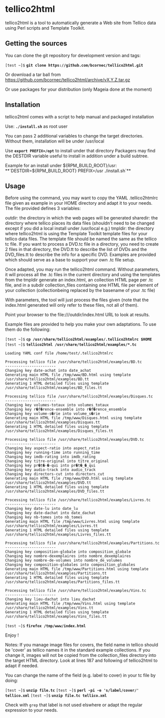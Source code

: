 # tellico2html
tellico2html is a tool to automatically generate a Web site from Tellico data using Perl scripts and Template Toolkit.

## Getting the sources

You can clone the git repository for development version and tags:

`[test ~]$` **`git clone https://github.com/bcornec/tellico2html.git`**

Or download a tar ball from https://github.com/bcornec/tellico2html/archive/vX.Y.Z.tar.gz

Or use packages for your distribution (only Mageia done at the moment)

## Installation

tellico2html comes with a script to help manual and packaged installation

Use: **`./install.sh`** as root user

You can pass 2 additional variables to change the target directories. Without them, installation will be under /usr/local

Use **`export PREFIX=/opt`** to install under that directory
Packagers may find the DESTDIR variable useful to install in addition under a build subtree.

Example for an install under ${RPM_BUILD_ROOT}/usr: **`DESTDIR=${RPM_BUILD_ROOT} PREFIX=/usr ./install.sh`**

## Usage

Before using the command, you may want to copy the YAML .tellico2htmlrc file given as example in your HOME directory and adapt it to your needs. The file provided defines 3 variables:

outdir: the directory in which the web pages will be generated
sharedir: the directory where tellico places its data files (shouldn't need to be changed except if you did a local install under /usr/local e.g.)
tmpldir: the directory where tellico2html is using the Template Toolkit template files for your tellico data files. The template file should be named the same as the tellico tc file. If you want to process a DVD.tc file in a directory, you need to create 2 files in that directory, the DVD.tt to describe the list of DVDs and the DVD_files.tt to describe the info for a specific DVD. Examples are provided which should serve as a base to support your own .tc file setup.

Once adapted, you may run the tellico2html command. Without parameters, it will process all the .tc files in the current directory and using the templates from the tmpldir generate an index.html, an collection HTML page per .tc file, and in a subdir collection_files containing one HTML file per element of your collection (collectionbeing replaced by the basename of your .tc file)

With parameters, the tool will just process the files given (note that the index.html generated will only refer to these files, not all of them).

Point your browser to the file:///outdir/index.html URL to look at results.

Example files are provided to help you make your own adaptations. To use them do the following:

`[test ~]$` **`cp /usr/share/tellico2html/examples/.tellico2htmlrc $HOME`**
`[test ~]$` **`tellico2html /usr/share/tellico2html/examples/*.tc`**
```
Loading YAML conf file /home/test/.tellico2htmlrc

Processing tellico file /usr/share/tellico2html/examples/BD.tc
-----------------------
Changing key date-achat into date_achat
Generating main HTML file /tmp/www/BD.html using template /usr/share/tellico2html/examples/BD.tt
Generating 1 HTML detailed files using template /usr/share/tellico2html/examples/BD_files.tt

Processing tellico file /usr/share/tellico2html/examples/Disques.tc
-----------------------
Changing key volumes-totaux into volumes_totaux
Changing key r�f�rence-ensemble into r�f�rence_ensemble
Changing key volume-s�rie into volume_s�rie
Generating main HTML file /tmp/www/Disques.html using template /usr/share/tellico2html/examples/Disques.tt
Generating 1 HTML detailed files using template /usr/share/tellico2html/examples/Disques_files.tt

Processing tellico file /usr/share/tellico2html/examples/DVD.tc
-----------------------
Changing key aspect-ratio into aspect_ratio
Changing key running-time into running_time
Changing key imdb-rating into imdb_rating
Changing key titre-original into titre_original
Changing key pr�t�-�-qui into pr�t�_�_qui
Changing key audio-track into audio_track
Changing key directors-cut into directors_cut
Generating main HTML file /tmp/www/DVD.html using template /usr/share/tellico2html/examples/DVD.tt
Generating 1 HTML detailed files using template /usr/share/tellico2html/examples/DVD_files.tt

Processing tellico file /usr/share/tellico2html/examples/Livres.tc
-----------------------
Changing key date-lu into date_lu
Changing key date-dachat into date_dachat
Changing key nb-tomes into nb_tomes
Generating main HTML file /tmp/www/Livres.html using template /usr/share/tellico2html/examples/Livres.tt
Generating 1 HTML detailed files using template /usr/share/tellico2html/examples/Livres_files.tt

Processing tellico file /usr/share/tellico2html/examples/Partitions.tc
-----------------------
Changing key composition-globale into composition_globale
Changing key nombre-dexemplaires into nombre_dexemplaires
Changing key nombre-de-volumes into nombre_de_volumes
Changing key composition-globales into composition_globales
Generating main HTML file /tmp/www/Partitions.html using template /usr/share/tellico2html/examples/Partitions.tt
Generating 1 HTML detailed files using template /usr/share/tellico2html/examples/Partitions_files.tt

Processing tellico file /usr/share/tellico2html/examples/Vins.tc
-----------------------
Changing key lieu-dachat into lieu_dachat
Generating main HTML file /tmp/www/Vins.html using template /usr/share/tellico2html/examples/Vins.tt
Generating 1 HTML detailed files using template /usr/share/tellico2html/examples/Vins_files.tt
```
`[test ~]$` **`firefox /tmp/www/index.html`**

Enjoy !

Notes: If you manage image files for covers, the field name in tellico should be 'cover' as tellico names it in the standard example collections. If you change it, images will not be copied from the collection_files directory into the target HTML directory. Look at lines 187 and following of tellico2html to adapt if needed.

You can change the name of the field (e.g. label to cover) in your tc file by doing:

`[test ~]$` **`unzip file.tc`**
`[test ~]$` **`perl -pi -e 's/label/cover/' tellico.xml`**
`[test ~]$` **`unzip file.tc tellico.xml`**

Check with `grep` that label is not used elswhere or adapt the regular expression to your needs.
